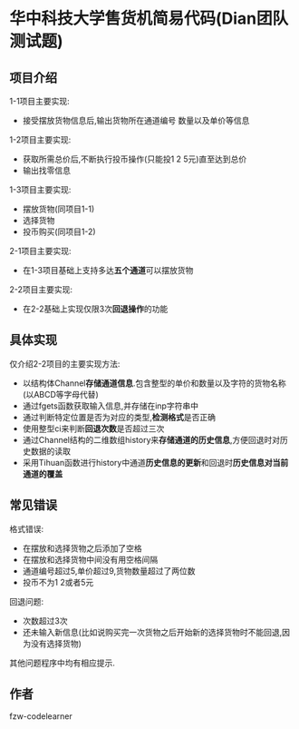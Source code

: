 # 华中科技大学售货机简易代码(Dian团队测试题)

## 项目介绍
1-1项目主要实现:
- 接受摆放货物信息后,输出货物所在通道编号 数量以及单价等信息

1-2项目主要实现:
- 获取所需总价后,不断执行投币操作(只能投1 2 5元)直至达到总价
- 输出找零信息

1-3项目主要实现:
- 摆放货物(同项目1-1)
- 选择货物
- 投币购买(同项目1-2)

2-1项目主要实现:
- 在1-3项目基础上支持多达**五个通道**可以摆放货物

2-2项目主要实现:
- 在2-2基础上实现仅限3次**回退操作**的功能


## 具体实现
仅介绍2-2项目的主要实现方法:
- 以结构体Channel**存储通道信息**.包含整型的单价和数量以及字符的货物名称(以ABCD等字母代替)
- 通过fgets函数获取输入信息,并存储在inp字符串中
- 通过判断特定位置是否为对应的类型,**检测格式**是否正确
- 使用整型ci来判断**回退次数**是否超过三次
- 通过Channel结构的二维数组history来**存储通道的历史信息**,方便回退时对历史数据的读取
- 采用Tihuan函数进行history中通道**历史信息的更新**和回退时**历史信息对当前通道的覆盖**

## 常见错误
格式错误:
- 在摆放和选择货物之后添加了空格
- 在摆放和选择货物中间没有用空格间隔
- 通道编号超过5,单价超过9,货物数量超过了两位数
- 投币不为1 2或者5元

回退问题:
- 次数超过3次
- 还未输入新信息(比如说购买完一次货物之后开始新的选择货物时不能回退,因为没有选择货物)

其他问题程序中均有相应提示.

## 作者
fzw-codelearner